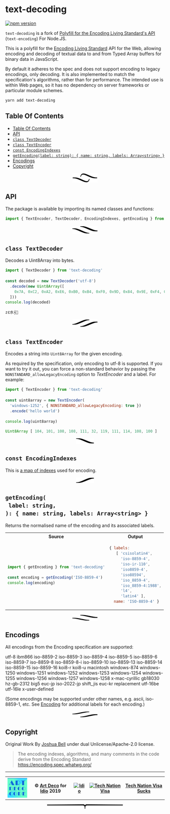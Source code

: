 # text-decoding

[![npm version](https://badge.fury.io/js/text-decoding.svg)](https://npmjs.org/package/text-decoding)

`text-decoding` is a fork of [Polyfill for the Encoding Living Standard's API](https://github.com/inexorabletash/text-encoding) (`text-encoding`) For Node.JS.

This is a polyfill for the [Encoding Living Standard](https://encoding.spec.whatwg.org/) API for the Web, allowing encoding and decoding of textual data to and from Typed Array buffers for binary data in JavaScript.

By default it adheres to the spec and does not support encoding to legacy encodings, only decoding. It is also implemented to match the specification's algorithms, rather than for performance. The intended use is within Web pages, so it has no dependency on server frameworks or particular module schemes.

```sh
yarn add text-decoding
```

## Table Of Contents

- [Table Of Contents](#table-of-contents)
- [API](#api)
- [`class TextDecoder`](#class-textdecoder)
- [`class TextEncoder`](#class-textencoder)
- [`const EncodingIndexes`](#const-encodingindexes)
- [`getEncoding(label: string): { name: string, labels: Array<string> }`](#getencodinglabel-string--name-string-labels-arraystring-)
- [Encodings](#encodings)
- [Copyright](#copyright)

<p align="center"><a href="#table-of-contents"><img src="/.documentary/section-breaks/0.svg?sanitize=true"></a></p>

## API

The package is available by importing its named classes and functions:

```js
import { TextEncoder, TextDecoder, EncodingIndexes, getEncoding } from 'text-decoding'
```

<p align="center"><a href="#table-of-contents"><img src="/.documentary/section-breaks/1.svg?sanitize=true"></a></p>

## `class TextDecoder`

Decodes a Uint8Array into bytes.

```js
import { TextDecoder } from 'text-decoding'

const decoded = new TextDecoder('utf-8')
  .decode(new Uint8Array([
    0x7A, 0xC2, 0xA2, 0xE6, 0xB0, 0xB4, 0xF0, 0x9D, 0x84, 0x9E, 0xF4, 0x8F, 0xBF, 0xBD,
  ]))
console.log(decoded)
```
```
z¢水𝄞􏿽
```

<p align="center"><a href="#table-of-contents"><img src="/.documentary/section-breaks/2.svg?sanitize=true"></a></p>

## `class TextEncoder`

Encodes a string into `Uint8Array` for the given encoding.

As required by the specification, only encoding to utf-8 is supported. If you want to try it out, you can force a non-standard behavior by passing the `NONSTANDARD_allowLegacyEncoding` option to _TextEncoder_ and a label. For example:

```js
import { TextEncoder } from 'text-decoding'

const uint8array = new TextEncoder(
  'windows-1252', { NONSTANDARD_allowLegacyEncoding: true })
  .encode('hello world')

console.log(uint8array)
```
```js
Uint8Array [ 104, 101, 108, 108, 111, 32, 119, 111, 114, 108, 100 ]
```

<p align="center"><a href="#table-of-contents"><img src="/.documentary/section-breaks/3.svg?sanitize=true"></a></p>

## `const EncodingIndexes`

This is [a map of indexes](src/encoding-indexes.js) used for encoding.

<p align="center"><a href="#table-of-contents"><img src="/.documentary/section-breaks/4.svg?sanitize=true"></a></p>

## `getEncoding(`<br/>&nbsp;&nbsp;`label: string,`<br/>`): { name: string, labels: Array<string> }`

Returns the normalised name of the encoding and its associated labels.

<table>
<tr><th>Source</th><th>Output</th></tr>
<tr><td>

```js
import { getEncoding } from 'text-decoding'

const encoding = getEncoding('ISO-8859-4')
console.log(encoding)
```
</td>
<td>

```js
{ labels: 
   [ 'csisolatin4',
     'iso-8859-4',
     'iso-ir-110',
     'iso8859-4',
     'iso88594',
     'iso_8859-4',
     'iso_8859-4:1988',
     'l4',
     'latin4' ],
  name: 'ISO-8859-4' }
```
</td></tr>
</table>

<p align="center"><a href="#table-of-contents"><img src="/.documentary/section-breaks/5.svg?sanitize=true"></a></p>


## Encodings

All encodings from the Encoding specification are supported:

utf-8 ibm866 iso-8859-2 iso-8859-3 iso-8859-4 iso-8859-5 iso-8859-6 iso-8859-7 iso-8859-8 iso-8859-8-i iso-8859-10 iso-8859-13 iso-8859-14 iso-8859-15 iso-8859-16 koi8-r koi8-u macintosh windows-874 windows-1250 windows-1251 windows-1252 windows-1253 windows-1254 windows-1255 windows-1256 windows-1257 windows-1258 x-mac-cyrillic gb18030 hz-gb-2312 big5 euc-jp iso-2022-jp shift_jis euc-kr replacement utf-16be utf-16le x-user-defined

(Some encodings may be supported under other names, e.g. ascii, iso-8859-1, etc. See [Encoding](https://encoding.spec.whatwg.org/) for additional labels for each encoding.)

<p align="center"><a href="#table-of-contents"><img src="/.documentary/section-breaks/6.svg?sanitize=true"></a></p>

## Copyright

Original Work By [Joshua Bell](https://github.com/inexorabletash/text-encoding) under dual Unlicense/Apache-2.0 license.

> The encoding indexes, algorithms, and many comments in the code derive from the Encoding Standard https://encoding.spec.whatwg.org/

---

<table>
  <tr>
    <th>
      <a href="https://artd.eco">
        <img src="https://raw.githubusercontent.com/wrote/wrote/master/images/artdeco.png" alt="Art Deco">
      </a>
    </th>
    <th>© <a href="https://artd.eco">Art Deco</a> for <a href="https://idio.cc">Idio</a> 2019</th>
    <th>
      <a href="https://idio.cc">
        <img src="https://avatars3.githubusercontent.com/u/40834161?s=100" width="100" alt="Idio">
      </a>
    </th>
    <th>
      <a href="https://www.technation.sucks" title="Tech Nation Visa">
        <img src="https://raw.githubusercontent.com/artdecoweb/www.technation.sucks/master/anim.gif"
          alt="Tech Nation Visa">
      </a>
    </th>
    <th><a href="https://www.technation.sucks">Tech Nation Visa Sucks</a></th>
  </tr>
</table>

<p align="center"><a href="#table-of-contents"><img src="/.documentary/section-breaks/-1.svg?sanitize=true"></a></p>